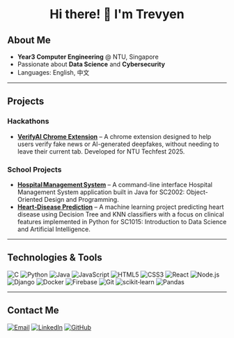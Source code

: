 <!-- profile README for skyphius88 -->
<h1 align="center">Hi there! 👋 I'm Trevyen </h1>

## About Me
- **Year3 Computer Engineering** @ NTU, Singapore  
- Passionate about **Data Science** and **Cybersecurity**  
- Languages: English, 中文  

---

## Projects

### Hackathons
- **[VerifyAI Chrome Extension](https://github.com/niclee1803/Verify-AI-Chrome-Extension)** – A chrome extension designed to help users verify fake news or AI-generated deepfakes, without needing to leave their current tab. Developed for NTU Techfest 2025.

### School Projects
- **[Hospital Management System](https://github.com/niclee1803/Hospital-Management-System-HMS)** – A command-line interface Hospital Management System application built in Java for SC2002: Object-Oriented Design and Programming.
- **[Heart‑Disease Prediction](https://github.com/niclee1803/Heart-Disease-Prediction-ML)** – A machine learning project predicting heart disease using Decision Tree and KNN classifiers with a focus on clinical features implemented in Python for SC1015: Introduction to Data Science and Artificial Intelligence.
---

## Technologies & Tools
![C](https://img.shields.io/badge/-C-00599C?style=flat&logo=c)
![Python](https://img.shields.io/badge/-Python-3776AB?style=flat&logo=python&logoColor=white)
![Java](https://img.shields.io/badge/-Java-007396?style=flat&logo=openjdk&logoColor=white)
![JavaScript](https://img.shields.io/badge/-JavaScript-F7DF1E?style=flat&logo=javascript&logoColor=black)
![HTML5](https://img.shields.io/badge/-HTML5-E34F26?style=flat&logo=html5&logoColor=white)
![CSS3](https://img.shields.io/badge/-CSS3-1572B6?style=flat&logo=css3&logoColor=white)
![React](https://img.shields.io/badge/-React-20232A?style=flat&logo=react&logoColor=61DAFB)
![Node.js](https://img.shields.io/badge/-Node.js-339933?style=flat&logo=node.js&logoColor=white)
![Django](https://img.shields.io/badge/-Django-092E20?style=flat&logo=django&logoColor=white)
![Docker](https://img.shields.io/badge/-Docker-2496ED?style=flat&logo=docker&logoColor=white)
![Firebase](https://img.shields.io/badge/-Firebase-FFCA28?style=flat&logo=firebase&logoColor=black)
![Git](https://img.shields.io/badge/-Git-F05032?style=flat&logo=git&logoColor=white)
![scikit‑learn](https://img.shields.io/badge/-scikit--learn-F7931E?style=flat&logo=scikit-learn&logoColor=white)
![Pandas](https://img.shields.io/badge/-Pandas-150458?style=flat&logo=pandas)

---

## Contact Me
[![Email](https://img.shields.io/badge/-Email-D14836?style=for-the-badge&logo=gmail&logoColor=white)](mailto:trevyend.d@icloud.com)
[![LinkedIn](https://img.shields.io/badge/-LinkedIn-0A66C2?style=for-the-badge&logo=linkedin&logoColor=white)](https://linkedin.com/in/trevyen/)
[![GitHub](https://img.shields.io/badge/-GitHub-181717?style=for-the-badge&logo=github&logoColor=white)](https://github.com/skyphius88)

<!--
**Skyphius88/skyphius88** is a ✨ _special_ ✨ repository because its `README.md` (this file) appears on your GitHub profile.

Here are some ideas to get you started:

- 🔭 I’m currently working on ...
- 🌱 I’m currently learning ...
- 👯 I’m looking to collaborate on ...
- 🤔 I’m looking for help with ...
- 💬 Ask me about ...
- 📫 How to reach me: ...
- 😄 Pronouns: ...
- ⚡ Fun fact: ...
-->

